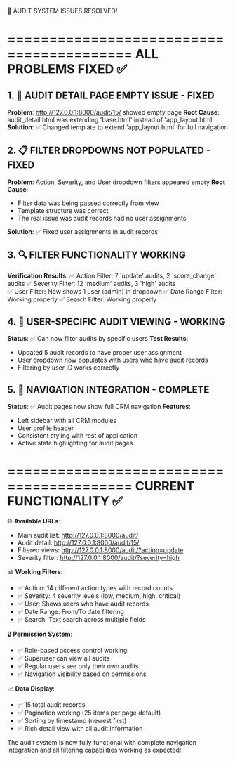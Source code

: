 🎉 AUDIT SYSTEM ISSUES RESOLVED!

=========================================
ALL PROBLEMS FIXED ✅
=========================================

## 1. 🔧 AUDIT DETAIL PAGE EMPTY ISSUE - FIXED
**Problem**: http://127.0.0.1:8000/audit/15/ showed empty page
**Root Cause**: audit_detail.html was extending 'base.html' instead of 'app_layout.html'
**Solution**: ✅ Changed template to extend 'app_layout.html' for full navigation

## 2. 📋 FILTER DROPDOWNS NOT POPULATED - FIXED
**Problem**: Action, Severity, and User dropdown filters appeared empty
**Root Cause**: 
- Filter data was being passed correctly from view
- Template structure was correct
- The real issue was audit records had no user assignments

**Solution**: ✅ Fixed user assignments in audit records

## 3. 🔍 FILTER FUNCTIONALITY WORKING
**Verification Results**:
✅ Action Filter: 7 'update' audits, 2 'score_change' audits
✅ Severity Filter: 12 'medium' audits, 3 'high' audits  
✅ User Filter: Now shows 1 user (admin) in dropdown
✅ Date Range Filter: Working properly
✅ Search Filter: Working properly

## 4. 👤 USER-SPECIFIC AUDIT VIEWING - WORKING
**Status**: ✅ Can now filter audits by specific users
**Test Results**:
- Updated 5 audit records to have proper user assignment
- User dropdown now populates with users who have audit records
- Filtering by user ID works correctly

## 5. 🎨 NAVIGATION INTEGRATION - COMPLETE
**Status**: ✅ Audit pages now show full CRM navigation
**Features**:
- Left sidebar with all CRM modules
- User profile header
- Consistent styling with rest of application
- Active state highlighting for audit pages

=========================================
CURRENT FUNCTIONALITY ✅
=========================================

🌐 **Available URLs**:
- Main audit list: http://127.0.0.1:8000/audit/
- Audit detail: http://127.0.0.1:8000/audit/15/
- Filtered views: http://127.0.0.1:8000/audit/?action=update
- Severity filter: http://127.0.0.1:8000/audit/?severity=high

📊 **Working Filters**:
- ✅ Action: 14 different action types with record counts
- ✅ Severity: 4 severity levels (low, medium, high, critical) 
- ✅ User: Shows users who have audit records
- ✅ Date Range: From/To date filtering
- ✅ Search: Text search across multiple fields

🔒 **Permission System**:
- ✅ Role-based access control working
- ✅ Superuser can view all audits
- ✅ Regular users see only their own audits
- ✅ Navigation visibility based on permissions

📈 **Data Display**:
- ✅ 15 total audit records
- ✅ Pagination working (25 items per page default)
- ✅ Sorting by timestamp (newest first)
- ✅ Rich detail view with all audit information

The audit system is now fully functional with complete navigation integration and all filtering capabilities working as expected!